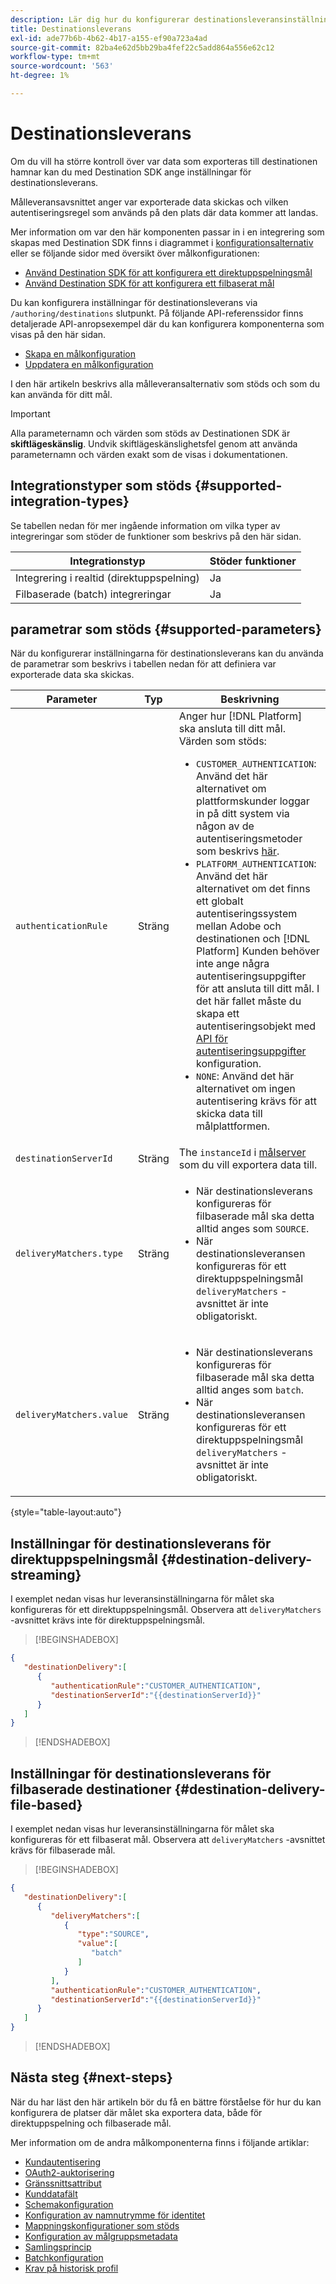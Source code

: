 ```yaml
---
description: Lär dig hur du konfigurerar destinationsleveransinställningarna för mål som skapats med Destination SDK, för att ange var exporterade data ska skickas och vilken autentiseringsregel som används på den plats där data ska landas.
title: Destinationsleverans
exl-id: ade77b6b-4b62-4b17-a155-ef90a723a4ad
source-git-commit: 82ba4e62d5bb29ba4fef22c5add864a556e62c12
workflow-type: tm+mt
source-wordcount: '563'
ht-degree: 1%

---
```


# Destinationsleverans

Om du vill ha större kontroll över var data som exporteras till destinationen hamnar kan du med Destination SDK ange inställningar för destinationsleverans.

Målleveransavsnittet anger var exporterade data skickas och vilken autentiseringsregel som används på den plats där data kommer att landas.

<!-- When configuring a destination, you must specify an authentication rule and one or more `destinationServerId` parameters, corresponding to the destination servers that define where the data will be delivered to. In most cases, the authentication rule that you should use is `CUSTOMER_AUTHENTICATION`.  -->

Mer information om var den här komponenten passar in i en integrering som skapas med Destination SDK finns i diagrammet i [konfigurationsalternativ](../configuration-options.md) eller se följande sidor med översikt över målkonfigurationen:

* [Använd Destination SDK för att konfigurera ett direktuppspelningsmål](../../guides/configure-destination-instructions.md#create-destination-configuration)
* [Använd Destination SDK för att konfigurera ett filbaserat mål](../../guides/configure-file-based-destination-instructions.md#create-destination-configuration)

Du kan konfigurera inställningar för destinationsleverans via `/authoring/destinations` slutpunkt. På följande API-referenssidor finns detaljerade API-anropsexempel där du kan konfigurera komponenterna som visas på den här sidan.

* [Skapa en målkonfiguration](../../authoring-api/destination-configuration/create-destination-configuration.md)
* [Uppdatera en målkonfiguration](../../authoring-api/destination-configuration/update-destination-configuration.md)

I den här artikeln beskrivs alla målleveransalternativ som stöds och som du kan använda för ditt mål.

>[!IMPORTANT]
>
>Alla parameternamn och värden som stöds av Destinationen SDK är **skiftlägeskänslig**. Undvik skiftlägeskänslighetsfel genom att använda parameternamn och värden exakt som de visas i dokumentationen.

## Integrationstyper som stöds {#supported-integration-types}

Se tabellen nedan för mer ingående information om vilka typer av integreringar som stöder de funktioner som beskrivs på den här sidan.

| Integrationstyp | Stöder funktioner |
|---|---|
| Integrering i realtid (direktuppspelning) | Ja |
| Filbaserade (batch) integreringar | Ja |

## parametrar som stöds {#supported-parameters}

När du konfigurerar inställningarna för destinationsleverans kan du använda de parametrar som beskrivs i tabellen nedan för att definiera var exporterade data ska skickas.

| Parameter | Typ | Beskrivning |
|---------|----------|------|
| `authenticationRule` | Sträng | Anger hur [!DNL Platform] ska ansluta till ditt mål. Värden som stöds:<ul><li>`CUSTOMER_AUTHENTICATION`: Använd det här alternativet om plattformskunder loggar in på ditt system via någon av de autentiseringsmetoder som beskrivs [här](customer-authentication.md).</li><li>`PLATFORM_AUTHENTICATION`: Använd det här alternativet om det finns ett globalt autentiseringssystem mellan Adobe och destinationen och [!DNL Platform] Kunden behöver inte ange några autentiseringsuppgifter för att ansluta till ditt mål. I det här fallet måste du skapa ett autentiseringsobjekt med [API för autentiseringsuppgifter](../../credentials-api/create-credential-configuration.md) konfiguration. </li><li>`NONE`: Använd det här alternativet om ingen autentisering krävs för att skicka data till målplattformen. </li></ul> |
| `destinationServerId` | Sträng | The `instanceId` i [målserver](../../authoring-api/destination-server/create-destination-server.md) som du vill exportera data till. |
| `deliveryMatchers.type` | Sträng | <ul><li>När destinationsleverans konfigureras för filbaserade mål ska detta alltid anges som `SOURCE`.</li><li>När destinationsleveransen konfigureras för ett direktuppspelningsmål `deliveryMatchers` -avsnittet är inte obligatoriskt.</li></ul> |
| `deliveryMatchers.value` | Sträng | <ul><li>När destinationsleverans konfigureras för filbaserade mål ska detta alltid anges som `batch`.</li><li>När destinationsleveransen konfigureras för ett direktuppspelningsmål `deliveryMatchers` -avsnittet är inte obligatoriskt.</li></ul> |

{style="table-layout:auto"}

## Inställningar för destinationsleverans för direktuppspelningsmål {#destination-delivery-streaming}

I exemplet nedan visas hur leveransinställningarna för målet ska konfigureras för ett direktuppspelningsmål. Observera att `deliveryMatchers` -avsnittet krävs inte för direktuppspelningsmål.

>[!BEGINSHADEBOX]

```json
{
   "destinationDelivery":[
      {
         "authenticationRule":"CUSTOMER_AUTHENTICATION",
         "destinationServerId":"{{destinationServerId}}"
      }
   ]
}
```

>[!ENDSHADEBOX]

## Inställningar för destinationsleverans för filbaserade destinationer {#destination-delivery-file-based}

I exemplet nedan visas hur leveransinställningarna för målet ska konfigureras för ett filbaserat mål. Observera att `deliveryMatchers` -avsnittet krävs för filbaserade mål.

>[!BEGINSHADEBOX]

```json
{
   "destinationDelivery":[
      {
         "deliveryMatchers":[
            {
               "type":"SOURCE",
               "value":[
                  "batch"
               ]
            }
         ],
         "authenticationRule":"CUSTOMER_AUTHENTICATION",
         "destinationServerId":"{{destinationServerId}}"
      }
   ]
}
```

>[!ENDSHADEBOX]

## Nästa steg {#next-steps}

När du har läst den här artikeln bör du få en bättre förståelse för hur du kan konfigurera de platser där målet ska exportera data, både för direktuppspelning och filbaserade mål.

Mer information om de andra målkomponenterna finns i följande artiklar:

* [Kundautentisering](customer-authentication.md)
* [OAuth2-auktorisering](oauth2-authorization.md)
* [Gränssnittsattribut](ui-attributes.md)
* [Kunddatafält](customer-data-fields.md)
* [Schemakonfiguration](schema-configuration.md)
* [Konfiguration av namnutrymme för identitet](identity-namespace-configuration.md)
* [Mappningskonfigurationer som stöds](supported-mapping-configurations.md)
* [Konfiguration av målgruppsmetadata](audience-metadata-configuration.md)
* [Samlingsprincip](aggregation-policy.md)
* [Batchkonfiguration](batch-configuration.md)
* [Krav på historisk profil](historical-profile-qualifications.md)

